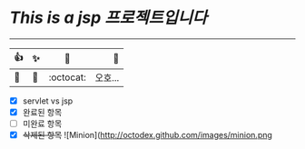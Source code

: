 # ***This is a jsp 프로젝트입니다***
***
| :+1:       | :sparkles: | :camel:      | :tada:      |
| ---------- | :--------- | :----------: | ----------: |
| :rocket:   | :metal:    | :octocat:    | 오호...     |   
   
- [x] servlet vs jsp
- [x] 완료된 항목
- [ ] 미완료 항목
- [x] ~~삭제된 항목~~
![Minion](http://octodex.github.com/images/minion.png
